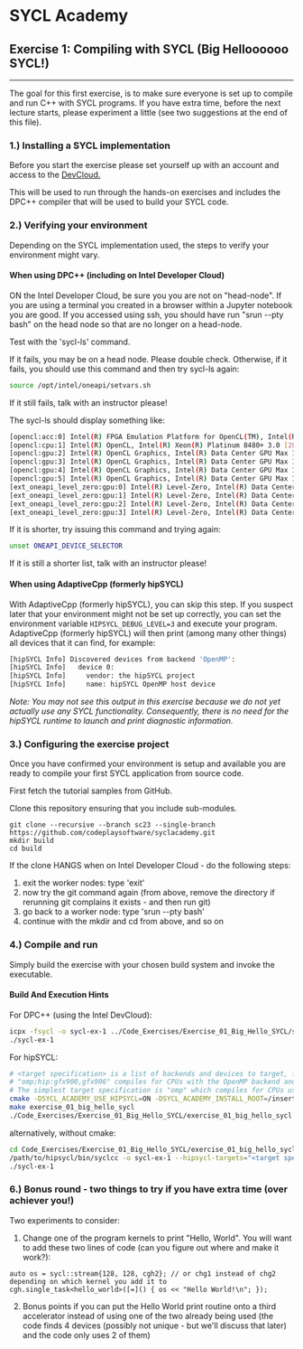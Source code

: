 # SYCL Academy

## Exercise 1: Compiling with SYCL (Big Helloooooo SYCL!)

---

The goal for this first exercise, is to make sure everyone is set up to compile and run C++ with SYCL programs.
If you have extra time, before the next lecture starts, please experiment a little (see two suggestions at the end of this file).

### 1.) Installing a SYCL implementation

Before you start the exercise please set yourself up with an account and access to the [DevCloud.](https://tinyurl.com/getdevcloud)

This will be used to run through the hands-on exercises and includes the DPC++ compiler that will be used 
to build your SYCL code.

### 2.) Verifying your environment

Depending on the SYCL implementation used, the steps to verify your environment might vary.

#### When using DPC++ (including on Intel Developer Cloud)

ON the Intel Developer Cloud, be sure you you are not on "head-node".  If you are using a terminal you created in a browser within a Jupyter notebook you are good.  If you accessed using ssh, you should have run "srun --pty bash" on the head node so that are no longer on a head-node.

Test with the 'sycl-ls' command.

If it fails, you may be on a head node. Please double check.
Otherwise, if it fails, you should use this command and then try sycl-ls again:
```sh
source /opt/intel/oneapi/setvars.sh
```
If it still fails, talk with an instructor please!

The sycl-ls should display something like:
```sh
[opencl:acc:0] Intel(R) FPGA Emulation Platform for OpenCL(TM), Intel(R) FPGA Emulation Device 1.2 [2023.16.7.0.21_160000]
[opencl:cpu:1] Intel(R) OpenCL, Intel(R) Xeon(R) Platinum 8480+ 3.0 [2023.16.7.0.21_160000]
[opencl:gpu:2] Intel(R) OpenCL Graphics, Intel(R) Data Center GPU Max 1100 3.0 [23.22.26516.29]
[opencl:gpu:3] Intel(R) OpenCL Graphics, Intel(R) Data Center GPU Max 1100 3.0 [23.22.26516.29]
[opencl:gpu:4] Intel(R) OpenCL Graphics, Intel(R) Data Center GPU Max 1100 3.0 [23.22.26516.29]
[opencl:gpu:5] Intel(R) OpenCL Graphics, Intel(R) Data Center GPU Max 1100 3.0 [23.22.26516.29]
[ext_oneapi_level_zero:gpu:0] Intel(R) Level-Zero, Intel(R) Data Center GPU Max 1100 1.3 [1.3.26516]
[ext_oneapi_level_zero:gpu:1] Intel(R) Level-Zero, Intel(R) Data Center GPU Max 1100 1.3 [1.3.26516]
[ext_oneapi_level_zero:gpu:2] Intel(R) Level-Zero, Intel(R) Data Center GPU Max 1100 1.3 [1.3.26516]
[ext_oneapi_level_zero:gpu:3] Intel(R) Level-Zero, Intel(R) Data Center GPU Max 1100 1.3 [1.3.26516]
```

If it is shorter, try issuing this command and trying again:
```sh
unset ONEAPI_DEVICE_SELECTOR
```

If it is still a shorter list, talk with an instructor please!

#### When using AdaptiveCpp (formerly hipSYCL)

With AdaptiveCpp (formerly hipSYCL), you can skip this step. If you suspect later that your environment might not be set up correctly, you can set the environment variable `HIPSYCL_DEBUG_LEVEL=3` and execute your program. AdaptiveCpp (formerly hipSYCL) will then print (among many other things) all devices that it can find, for example:
```sh
[hipSYCL Info] Discovered devices from backend 'OpenMP': 
[hipSYCL Info]   device 0: 
[hipSYCL Info]     vendor: the hipSYCL project
[hipSYCL Info]     name: hipSYCL OpenMP host device
```
*Note: You may not see this output in this exercise because we do not yet actually use any SYCL functionality. Consequently, there is no need for the hipSYCL runtime to launch and print diagnostic information.*

### 3.) Configuring the exercise project

Once you have confirmed your environment is setup and available you are ready to
compile your first SYCL application from source code.

First fetch the tutorial samples from GitHub.

Clone this repository ensuring that you include sub-modules.

```
git clone --recursive --branch sc23 --single-branch https://github.com/codeplaysoftware/syclacademy.git
mkdir build
cd build
```

If the clone HANGS when on Intel Developer Cloud - do the following steps:
1. exit the worker nodes: type 'exit'
2. now try the git command again (from above, remove the directory if rerunning git complains it exists - and then run git)
3. go back to a worker node: type 'srun --pty bash'
4. continue with the mkdir and cd from above, and so on

### 4.) Compile and run

Simply build the exercise with your chosen build system and invoke the executable.


#### Build And Execution Hints

For DPC++ (using the Intel DevCloud):
```sh
icpx -fsycl -o sycl-ex-1 ../Code_Exercises/Exercise_01_Big_Hello_SYCL/source.cpp
./sycl-ex-1
```

For hipSYCL:
```sh
# <target specification> is a list of backends and devices to target, for example
# "omp;hip:gfx900,gfx906" compiles for CPUs with the OpenMP backend and for AMD Vega 10 (gfx900) and Vega 20 (gfx906) GPUs using the HIP backend.
# The simplest target specification is "omp" which compiles for CPUs using the OpenMP backend.
cmake -DSYCL_ACADEMY_USE_HIPSYCL=ON -DSYCL_ACADEMY_INSTALL_ROOT=/insert/path/to/hipsycl -DHIPSYCL_TARGETS="<target specification>" ..
make exercise_01_big_hello_sycl
./Code_Exercises/Exercise_01_Big_Hello_SYCL/exercise_01_big_hello_sycl

```
alternatively, without cmake:
```sh
cd Code_Exercises/Exercise_01_Big_Hello_SYCL/exercise_01_big_hello_sycl
/path/to/hipsycl/bin/syclcc -o sycl-ex-1 --hipsycl-targets="<target specification>" source.cpp
./sycl-ex-1
```


### 6.) Bonus round - two things to try if you have extra time (over achiever you!)

Two experiments to consider:

1. Change one of the program kernels to print "Hello, World". You will want to add these two lines of code (can you figure out where and make it work?):
```
auto os = sycl::stream{128, 128, cgh2}; // or chg1 instead of chg2 depending on which kernel you add it to
cgh.single_task<hello_world>([=]() { os << "Hello World!\n"; });
```

2. Bonus points if you can put the Hello World print routine onto a third accelerator instead of using one of the two already being used (the code finds 4 devices (possibly not unique - but we'll discuss that later) and the code only uses 2 of them)


